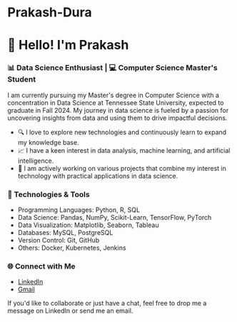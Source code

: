 # Prakash-Dura
# 👋 Hello! I'm Prakash

### 📊 Data Science Enthusiast | 💻 Computer Science Master's Student

I am currently pursuing my Master's degree in Computer Science with a concentration in Data Science at Tennessee State University, expected to graduate in Fall 2024. My journey in data science is fueled by a passion for uncovering insights from data and using them to drive impactful decisions.

- 🔍 I love to explore new technologies and continuously learn to expand my knowledge base.
- 📈 I have a keen interest in data analysis, machine learning, and artificial intelligence.
- 🚀 I am actively working on various projects that combine my interest in technology with practical applications in data science.

### 🔧 Technologies & Tools
- Programming Languages: Python, R, SQL
- Data Science: Pandas, NumPy, Scikit-Learn, TensorFlow, PyTorch
- Data Visualization: Matplotlib, Seaborn, Tableau
- Databases: MySQL, PostgreSQL
- Version Control: Git, GitHub
- Others: Docker, Kubernetes, Jenkins

### 🌐 Connect with Me
- [LinkedIn](https://www.linkedin.com/in/prakashdura)
- [Gmail](mailto:prakashdura20@gmail.com)
  
If you'd like to collaborate or just have a chat, feel free to drop me a message on LinkedIn or send me an email.
